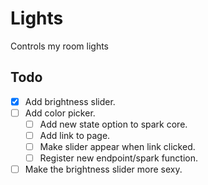 # Lights
Controls my room lights

## Todo
- [x] Add brightness slider.
- [ ] Add color picker.
  - [ ] Add new state option to spark core.
  - [ ] Add link to page.
  - [ ] Make slider appear when link clicked.
  - [ ] Register new endpoint/spark function.
- [ ] Make the brightness slider more sexy.
